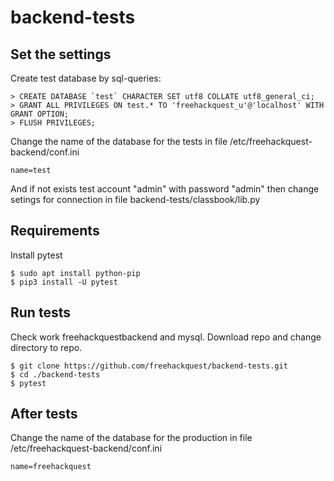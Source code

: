 # backend-tests

## Set the settings

Create test database by sql-queries:

	> CREATE DATABASE `test` CHARACTER SET utf8 COLLATE utf8_general_ci;
	> GRANT ALL PRIVILEGES ON test.* TO 'freehackquest_u'@'localhost' WITH GRANT OPTION;
	> FLUSH PRIVILEGES;

Change the name of the database for the tests in file /etc/freehackquest-backend/conf.ini

	name=test

And if not exists test account "admin" with password "admin" then change setings for connection in file backend-tests/classbook/lib.py

## Requirements

Install pytest

	$ sudo apt install python-pip
	$ pip3 install -U pytest

## Run tests

Check work freehackquestbackend and mysql.
Download repo and change directory to repo.

	$ git clone https://github.com/freehackquest/backend-tests.git
	$ cd ./backend-tests
	$ pytest

## After tests

Change the name of the database for the production in file /etc/freehackquest-backend/conf.ini

	name=freehackquest